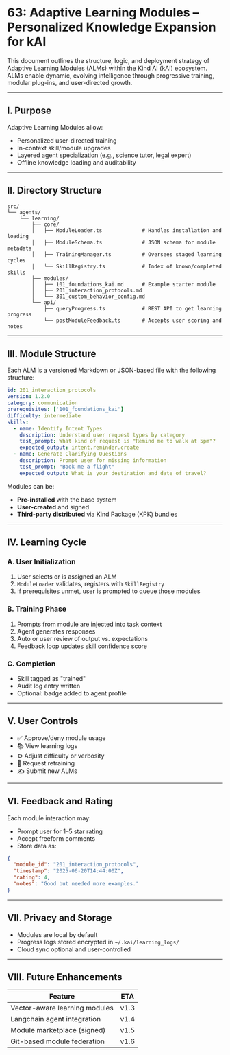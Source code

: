 # 63: Adaptive Learning Modules – Personalized Knowledge Expansion for kAI

This document outlines the structure, logic, and deployment strategy of Adaptive Learning Modules (ALMs) within the Kind AI (kAI) ecosystem. ALMs enable dynamic, evolving intelligence through progressive training, modular plug-ins, and user-directed growth.

---

## I. Purpose

Adaptive Learning Modules allow:

- Personalized user-directed training
- In-context skill/module upgrades
- Layered agent specialization (e.g., science tutor, legal expert)
- Offline knowledge loading and auditability

---

## II. Directory Structure

```text
src/
└── agents/
    └── learning/
        ├── core/
        │   ├── ModuleLoader.ts             # Handles installation and loading
        │   ├── ModuleSchema.ts             # JSON schema for module metadata
        │   ├── TrainingManager.ts          # Oversees staged learning cycles
        │   └── SkillRegistry.ts            # Index of known/completed skills
        ├── modules/
        │   ├── 101_foundations_kai.md      # Example starter module
        │   ├── 201_interaction_protocols.md
        │   └── 301_custom_behavior_config.md
        └── api/
            ├── queryProgress.ts            # REST API to get learning progress
            └── postModuleFeedback.ts       # Accepts user scoring and notes
```

---

## III. Module Structure

Each ALM is a versioned Markdown or JSON-based file with the following structure:

```yaml
id: 201_interaction_protocols
version: 1.2.0
category: communication
prerequisites: ['101_foundations_kai']
difficulty: intermediate
skills:
  - name: Identify Intent Types
    description: Understand user request types by category
    test_prompt: What kind of request is "Remind me to walk at 5pm"?
    expected_output: intent.reminder.create
  - name: Generate Clarifying Questions
    description: Prompt user for missing information
    test_prompt: "Book me a flight"
    expected_output: What is your destination and date of travel?
```

Modules can be:

- **Pre-installed** with the base system
- **User-created** and signed
- **Third-party distributed** via Kind Package (KPK) bundles

---

## IV. Learning Cycle

### A. User Initialization

1. User selects or is assigned an ALM
2. `ModuleLoader` validates, registers with `SkillRegistry`
3. If prerequisites unmet, user is prompted to queue those modules

### B. Training Phase

1. Prompts from module are injected into task context
2. Agent generates responses
3. Auto or user review of output vs. expectations
4. Feedback loop updates skill confidence score

### C. Completion

- Skill tagged as "trained"
- Audit log entry written
- Optional: badge added to agent profile

---

## V. User Controls

- ✅ Approve/deny module usage
- 📚 View learning logs
- ⚙️ Adjust difficulty or verbosity
- 🧠 Request retraining
- ✍️ Submit new ALMs

---

## VI. Feedback and Rating

Each module interaction may:

- Prompt user for 1–5 star rating
- Accept freeform comments
- Store data as:

```json
{
  "module_id": "201_interaction_protocols",
  "timestamp": "2025-06-20T14:44:00Z",
  "rating": 4,
  "notes": "Good but needed more examples."
}
```

---

## VII. Privacy and Storage

- Modules are local by default
- Progress logs stored encrypted in `~/.kai/learning_logs/`
- Cloud sync optional and user-controlled

---

## VIII. Future Enhancements

| Feature                       | ETA  |
| ----------------------------- | ---- |
| Vector-aware learning modules | v1.3 |
| Langchain agent integration   | v1.4 |
| Module marketplace (signed)   | v1.5 |
| Git-based module federation   | v1.6 |

